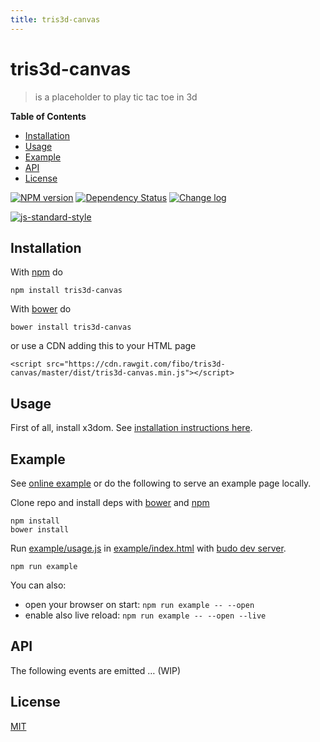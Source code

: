 ```yaml
---
title: tris3d-canvas
---
```

# tris3d-canvas

> is a placeholder to play tic tac toe in 3d

**Table of Contents**

* [Installation](#installation)
* [Usage](#usage)
* [Example](#example)
* [API](#api)
* [License](#license)

[![NPM version](https://badge.fury.io/js/tris3d-canvas.svg)](http://badge.fury.io/js/tris3d-canvas) [![Dependency Status](https://gemnasium.com/fibo/tris3d-canvas.svg)](https://gemnasium.com/fibo/tris3d-canvas) [![Change log](https://img.shields.io/badge/change-log-blue.svg)](http://g14n.info/tris3d-canvas/changelog)

[![js-standard-style](https://cdn.rawgit.com/feross/standard/master/badge.svg)](https://github.com/feross/standard)

## Installation

With [npm][npm] do

```
npm install tris3d-canvas
```

With [bower][bower] do

```
bower install tris3d-canvas
```

or use a CDN adding this to your HTML page

```
<script src="https://cdn.rawgit.com/fibo/tris3d-canvas/master/dist/tris3d-canvas.min.js"></script>
```

## Usage

First of all, install x3dom. See [installation instructions here][install_x3dom].

## Example

See [online example][online_example] or do the following to serve an example page locally.

Clone repo and install deps with [bower][bower] and [npm][npm]

```
npm install
bower install
```

Run [example/usage.js][example_js] in [example/index.html][example_html] with [budo dev server][budo].

```
npm run example
```

You can also:

* open your browser on start: `npm run example -- --open`
* enable also live reload: `npm run example -- --open --live`

## API

The following events are emitted … (WIP)

## License

[MIT](http://g14n.info/mit-license)

[bower]: http://bower.io/
[budo]: https://github.com/mattdesl/budo
[example_js]: https://github.com/fibo/tris3d-canvas/blob/master/src/example/usage.js
[example_html]: https://github.com/fibo/tris3d-canvas/blob/master/src/example/index.html
[install_x3dom]: https://github.com/x3dom/dist#installation
[npm]: https://npmjs.org/
[online_example]: http://g14n.info/tris3d-canvas/example
